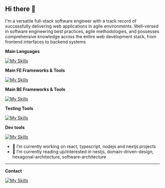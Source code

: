## Hi there 👋

<!--
**yaminmhd/yaminmhd** is a ✨ _special_ ✨ repository because its `README.md` (this file) appears on your GitHub profile.
-->
I'm a versatile full-stack software engineer with a track record of successfully delivering web applications in agile environments. Well-versed in software engineering best practices, agile methodologies, and possesses comprehensive knowledge across the entire web development stack, from frontend interfaces to backend systems

**Main Languages**

[![My Skills](https://skillicons.dev/icons?i=ts,js,java&perline=3)](https://skillicons.dev)

**Main FE Frameworks & Tools**

[![My Skills](https://skillicons.dev/icons?i=react,redux,nextjs,tailwind&perline=7)](https://skillicons.dev)

**Main BE Frameworks & Tools**

[![My Skills](https://skillicons.dev/icons?i=nodejs,nestjs,docker,postgres,mysql&perline=5)](https://skillicons.dev)

**Testing Tools**

[![My Skills](https://skillicons.dev/icons?i=cypress,jest,vite,vitest&perline=4)](https://skillicons.dev)

**Dev tools**

[![My Skills](https://skillicons.dev/icons?i=vscode,git&perline=22)](https://skillicons.dev)

- 🔭 I’m currently working on react, typescript, nodejs and nextjs projects 
- 🌱 I’m currently reading up/interested in nestjs, domain-driven-design, hexagonal-architecture, software-architecture

---

**Contact** 

[![My Skills](https://skillicons.dev/icons?i=linkedin&perline=3)](https://www.linkedin.com/in/yamin-razak-695997b8/)
